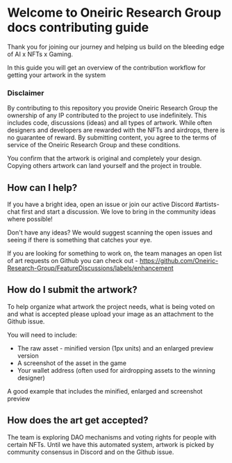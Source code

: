 # Welcome to Oneiric Research Group docs contributing guide

Thank you for joining our journey and helping us build on the bleeding edge of AI x NFTs x Gaming.

In this guide you will get an overview of the contribution workflow for getting your artwork in the system

### Disclaimer

By contributing to this repository you provide Oneiric Research Group the ownership of any IP contributed to the project to use indefinitely. This includes code, discussions (ideas) and all types of artwork. While often designers and developers are rewarded with the NFTs and airdrops, there is no guarantee of reward. By submitting content, you agree to the terms of service of the Oneiric Research Group and these conditions.

You confirm that the artwork is original and completely your design. Copying others artwork can land yourself and the project in trouble.

## How can I help?

If you have a bright idea, open an issue or join our active Discord #artists-chat first and start a discussion. We love to bring in the community ideas where possible!

Don't have any ideas? We would suggest scanning the open issues and seeing if there is something that catches your eye.

If you are looking for something to work on, the team manages an open list of art requests on Github you can check out - https://github.com/Oneiric-Research-Group/FeatureDiscussions/labels/enhancement

## How do I submit the artwork?

To help organize what artwork the project needs, what is being voted on and what is accepted please upload your image as an attachment to the Github issue.

You will need to include:

- The raw asset - minified version (1px units) and an enlarged preview version
- A screenshot of the asset in the game
- Your wallet address (often used for airdropping assets to the winning designer)

A good example that includes the minified, enlarged and screenshot preview

## How does the art get accepted?

The team is exploring DAO mechanisms and voting rights for people with certain NFTs. Until we have this automated system, artwork is picked by community consensus in Discord and on the Github issue.